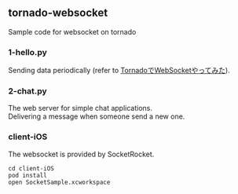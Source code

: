 ## tornado-websocket
Sample code for websocket on tornado

### 1-hello.py

Sending data periodically (refer to [TornadoでWebSocketやってみた](http://ami-gs.hatenablog.com/entry/2014/02/14/121145)).

### 2-chat.py

The web server for simple chat applications.<br>
Delivering a message when someone send a new one.

### client-iOS

The websocket is provided by SocketRocket.

```
cd client-iOS
pod install
open SocketSample.xcworkspace
```
